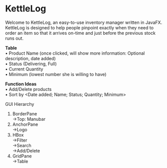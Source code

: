 # KettleLog

Welcome to KettleLog, an easy-to-use inventory manager written in JavaFX. KettleLog is designed to help people pinpoint exactly when they need to order an item so that it arrives on-time and just before the previous stock runs out. 

<b>Table</b>
<br>• Product Name (once clicked, will show more information: Optional description, date added)
<br>• Status (Delivering, Full)
<br>• Current Quantity
<br>• Minimum (lowest number she is willing to have)

<b>Function Ideas</b>
<br>• Add/Delete products
<br>• Sort by <Date added; Name; Status; Quantity; Minimum>

GUI Hierarchy
1. BorderPane
<br>->Top: Manubar
2. AnchorPane
<br>->Logo
3. HBox
<br>->Filter
<br>->Search
<br>->Add/Delete
4. GridPane
<br>->Table


